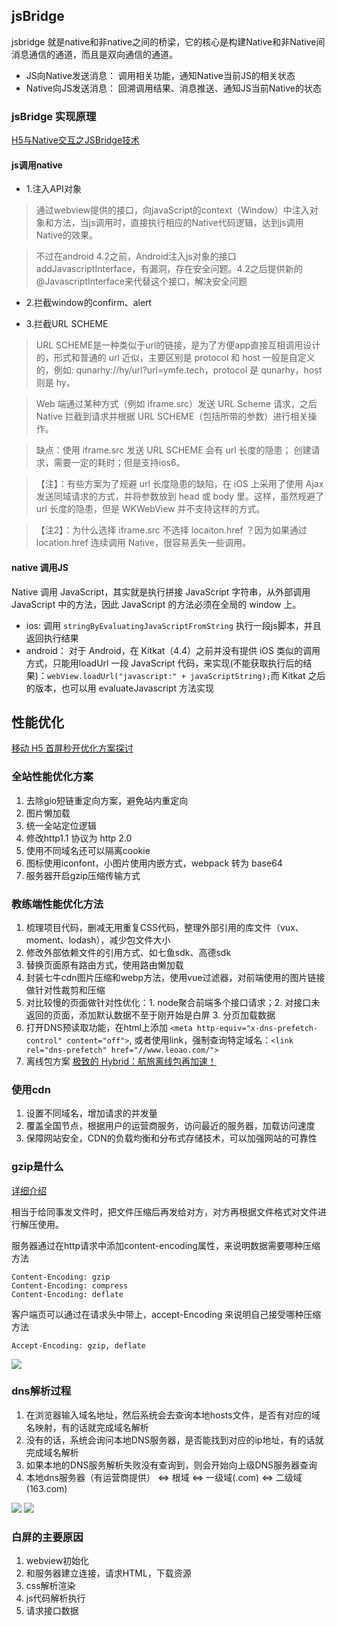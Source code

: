 
## jsBridge 

jsbridge 就是native和非native之间的桥梁，它的核心是构建Native和非Native间消息通信的通道，而且是双向通信的通道。


* JS向Native发送消息： 调用相关功能，通知Native当前JS的相关状态
* Native向JS发送消息： 回溯调用结果、消息推送、通知JS当前Native的状态

### jsBridge 实现原理

[H5与Native交互之JSBridge技术](https://segmentfault.com/a/1190000010356403)

#### js调用native


* 1.注入API对象

> 通过webview提供的接口，向javaScript的context（Window）中注入对象和方法，当js调用时，直接执行相应的Native代码逻辑，达到js调用Native的效果。

>不过在android 4.2之前，Android注入js对象的接口addJavascriptInterface，有漏洞，存在安全问题。4.2之后提供新的@JavascriptInterface来代替这个接口，解决安全问题

* 2.拦截window的confirm、alert

* 3.拦截URL SCHEME

> URL SCHEME是一种类似于url的链接，是为了方便app直接互相调用设计的，形式和普通的 url 近似，主要区别是 protocol 和 host 一般是自定义的，例如: qunarhy://hy/url?url=ymfe.tech，protocol 是 qunarhy，host 则是 hy。

> Web 端通过某种方式（例如 iframe.src）发送 URL Scheme 请求，之后 Native 拦截到请求并根据 URL SCHEME（包括所带的参数）进行相关操作。

> 缺点：使用 iframe.src 发送 URL SCHEME 会有 url 长度的隐患； 创建请求，需要一定的耗时；但是支持ios6。

> 【注】：有些方案为了规避 url 长度隐患的缺陷，在 iOS 上采用了使用 Ajax 发送同域请求的方式，并将参数放到 head 或 body 里。这样，虽然规避了 url 长度的隐患，但是 WKWebView 并不支持这样的方式。

> 【注2】：为什么选择 iframe.src 不选择 locaiton.href ？因为如果通过 location.href 连续调用 Native，很容易丢失一些调用。


#### native 调用JS

Native 调用 JavaScript，其实就是执行拼接 JavaScript 字符串，从外部调用 JavaScript 中的方法，因此 JavaScript 的方法必须在全局的 window 上。

* ios: 调用 `stringByEvaluatingJavaScriptFromString` 执行一段js脚本，并且返回执行结果 
* android： 对于 Android，在 Kitkat（4.4）之前并没有提供 iOS 类似的调用方式，只能用loadUrl 一段 JavaScript 代码，来实现(不能获取执行后的结果)：`webView.loadUrl("javascript:" + javaScriptString);`而 Kitkat 之后的版本，也可以用 evaluateJavascript 方法实现

## 性能优化

[移动 H5 首屏秒开优化方案探讨](https://blog.cnbang.net/tech/3477/)

### 全站性能优化方案

1. 去除gio短链重定向方案，避免站内重定向
2. 图片懒加载
3. 统一全站定位逻辑
4. 修改http1.1 协议为 http 2.0
5. 使用不同域名还可以隔离cookie
6. 图标使用iconfont，小图片使用内嵌方式，webpack 转为 base64
7. 服务器开启gzip压缩传输方式

### 教练端性能优化方法

1. 梳理项目代码，删减无用重复CSS代码，整理外部引用的库文件（vux、moment、lodash），减少包文件大小
2. 修改外部依赖文件的引用方式、如七鱼sdk、高德sdk
3. 替换页面原有路由方式，使用路由懒加载
4. 封装七牛cdn图片压缩和webp方法，使用vue过滤器，对前端使用的图片链接做针对性裁剪和压缩
5. 对比较慢的页面做针对性优化：1. node聚合前端多个接口请求；2. 对接口未返回的页面，添加默认数据不至于刚开始是白屏 3. 分页加载数据
6. 打开DNS预读取功能，在html上添加 `<meta http-equiv="x-dns-prefetch-control" content="off">`, 或者使用link，强制查询特定域名：`<link rel="dns-prefetch" href="//www.leoao.com/">`
7. 离线包方案  [极致的 Hybrid：航旅离线包再加速！](https://yq.aliyun.com/articles/2939?spm=5176.100239.blogrightarea43.14.et7PXS)

### 使用cdn

1. 设置不同域名，增加请求的并发量
2. 覆盖全国节点，根据用户的运营商服务，访问最近的服务器，加载访问速度
3. 保障网站安全，CDN的负载均衡和分布式存储技术，可以加强网站的可靠性

### gzip是什么

[详细介绍](https://segmentfault.com/a/1190000012800222)

相当于给同事发文件时，把文件压缩后再发给对方，对方再根据文件格式对文件进行解压使用。

服务器通过在http请求中添加content-encoding属性，来说明数据需要哪种压缩方法

```
Content-Encoding: gzip
Content-Encoding: compress
Content-Encoding: deflate
```

客户端页可以通过在请求头中带上，accept-Encoding 来说明自己接受哪种压缩方法

```
Accept-Encoding: gzip, deflate
```

![](http://cdn.chuyunt.com/picGo/gzip.png?imageslim)

### dns解析过程

1. 在浏览器输入域名地址，然后系统会去查询本地hosts文件，是否有对应的域名映射，有的话就完成域名解析
2. 没有的话，系统会询问本地DNS服务器，是否能找到对应的ip地址，有的话就完成域名解析
3. 如果本地的DNS服务解析失败没有查询到，则会开始向上级DNS服务器查询
4. 本地dns服务器（有运营商提供） <=> 根域  <=> 一级域(.com) <=> 二级域(163.com)

![](http://cdn.chuyunt.com/picGo/DNS.png?imageslim)
![](http://cdn.chuyunt.com/picGo/DNS递归查询.png?imageslim)

### 白屏的主要原因

1. webview初始化
2. 和服务器建立连接，请求HTML，下载资源
3. css解析渲染
4. js代码解析执行
5. 请求接口数据


